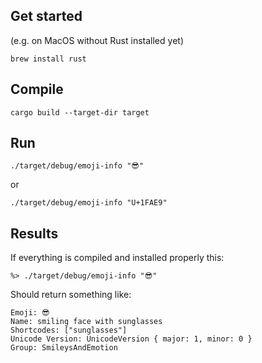 ## Get started 
(e.g. on MacOS without Rust installed yet)

`brew install rust`

## Compile

`cargo build --target-dir target`

## Run

`./target/debug/emoji-info "😎"`

or 

`./target/debug/emoji-info "U+1FAE9"`


## Results

If everything is compiled and installed properly this:

```
%> ./target/debug/emoji-info "😎"
```

Should return something like:

```
Emoji: 😎
Name: smiling face with sunglasses
Shortcodes: ["sunglasses"]
Unicode Version: UnicodeVersion { major: 1, minor: 0 }
Group: SmileysAndEmotion
```
